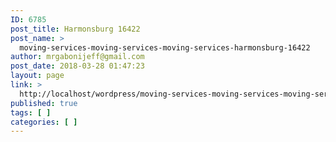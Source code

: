 ```yaml
---
ID: 6785
post_title: Harmonsburg 16422
post_name: >
  moving-services-moving-services-moving-services-harmonsburg-16422
author: mrgabonijeff@gmail.com
post_date: 2018-03-28 01:47:23
layout: page
link: >
  http://localhost/wordpress/moving-services-moving-services-moving-services-harmonsburg-16422/
published: true
tags: [ ]
categories: [ ]
---
```

